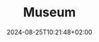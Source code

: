---
date: '2024-08-25T10:21:48+02:00' # date in which the content is created - defaults to "today"
title: 'Museum'
draft: false # set to "true" if you want to hide the content 

link: "https://www.adrianmoreno.info" # optional URL to link the logo to

params:
    logo: 
        src: "images/clients/artsteps.png"
        scale: 0.2
## The content is not used (yet). If you have ideas on how to use it, 
## you can suggest it at https://github.com/zetxek/adritian-free-hugo-theme/discussions 
---